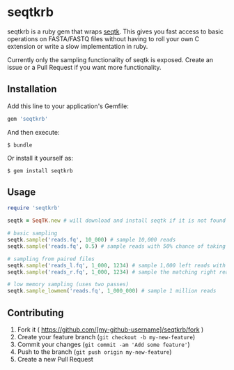 # seqtkrb

seqtkrb is a ruby gem that wraps [seqtk](). This gives you fast access to basic operations on FASTA/FASTQ files without having to roll your own C extension or write a slow implementation in ruby.

Currently only the sampling functionality of seqtk is exposed. Create an issue or a Pull Request if you want more functionality.

## Installation

Add this line to your application's Gemfile:

```ruby
gem 'seqtkrb'
```

And then execute:

```
$ bundle
```

Or install it yourself as:

```
$ gem install seqtkrb
```

## Usage

```ruby
require 'seqtkrb'

seqtk = SeqTK.new # will download and install seqtk if it is not found

# basic sampling
seqtk.sample('reads.fq', 10_000) # sample 10,000 reads
seqtk.sample('reads.fq', 0.5) # sample reads with 50% chance of taking each read

# sampling from paired files
seqtk.sample('reads_l.fq', 1_000, 1234) # sample 1,000 left reads with seed 1234
seqtk.sample('reads_r.fq', 1_000, 1234) # sample the matching right reads

# low memory sampling (uses two passes)
seqtk.sample_lowmem('reads.fq', 1_000_000) # sample 1 million reads

```

## Contributing

1. Fork it ( https://github.com/[my-github-username]/seqtkrb/fork )
2. Create your feature branch (`git checkout -b my-new-feature`)
3. Commit your changes (`git commit -am 'Add some feature'`)
4. Push to the branch (`git push origin my-new-feature`)
5. Create a new Pull Request
